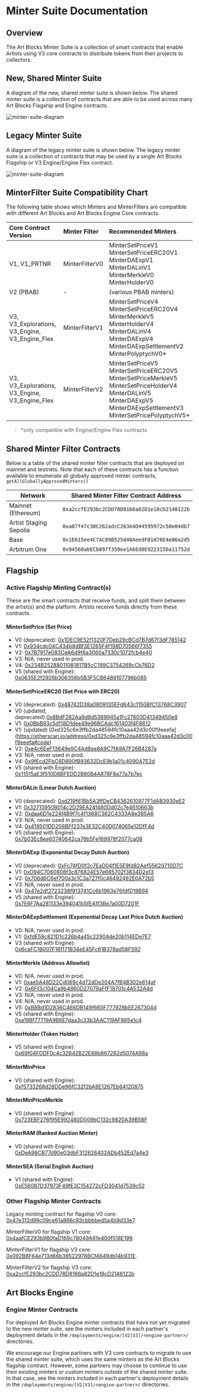 # Minter Suite Documentation

## Overview

The Art Blocks Minter Suite is a collection of smart contracts that enable Artists using V3 core contracts to distribute tokens from their projects to collectors.

## New, Shared Minter Suite

A diagram of the new, shared minter suite is shown below. The shared minter suite is a collection of contracts that are able to be used across many Art Blocks Flagship and Engine contracts.

![minter-suite-diagram](./images/minter-suite-v2.png)

## Legacy Minter Suite

A diagram of the legacy minter suite is shown below. The legacy minter suite is a collection of contracts that may be used by a single Art Blocks Flagship or V3 Engine/Engine Flex contract.

![minter-suite-diagram](./images/minter-suite-v1.png)

## MinterFilter Suite Compatibility Chart

The following table shows which Minters and MinterFilters are compatible with different Art Blocks and Art Blocks Engine Core contracts.

| Core Contract Version                          | Minter Filter  | Recommended Minters                                                                                                                                                                       |
| :--------------------------------------------- | :------------- | :---------------------------------------------------------------------------------------------------------------------------------------------------------------------------------------- |
| V1, V1_PRTNR                                   | MinterFilterV0 | MinterSetPriceV1<br>MinterSetPriceERC20V1<br>MinterDAExpV1<br>MinterDALinV1<br>MinterMerkleV0<br>MinterHolderV0                                                                           |
| V2 (PBAB)                                      | -              | (various PBAB minters)                                                                                                                                                                    |
| V3, V3_Explorations, V3_Engine, V3_Engine_Flex | MinterFilterV1 | MinterSetPriceV4<br>MinterSetPriceERC20V4<br>MinterMerkleV5<br>MinterHolderV4<br>MinterDALinV4<br>MinterDAExpV4<br>MinterDAExpSettlementV2<br>MinterPolyptychV0\*                         |
| V3, V3_Explorations, V3_Engine, V3_Engine_Flex | MinterFilterV2 | MinterSetPriceV5<br>MinterSetPriceERC20V5<br>MinterSetPriceMerkleV5<br>MinterSetPriceHolderV4<br>MinterDALinV5<br>MinterDAExpV5<br>MinterDAExpSettlementV3<br>MinterSetPricePolyptychV5\* |

> \*only compatible with Engine/Engine Flex contracts

## Shared Minter Filter Contracts

Below is a table of the shared minter filter contracts that are deployed on mainnet and testnets. Note that each of these contracts has a function available to enumerate all globally approved minter contracts, `getAllGloballyApprovedMinters()`

| Network                | Shared Minter Filter Contract Address        |
| ---------------------- | -------------------------------------------- |
| Mainnet (Ethereum)     | `0xa2ccfE293bc2CDD78D8166a82D1e18cD2148122b` |
| Artist Staging Sepolia | `0xa07f47c30C262adcC263A4D44595972c50e04db7` |
| Base                   | `0x1E615ee4C7AC89B525d48AeedF01d76E4e06a2d5` |
| Arbitrum One           | `0x94560abECb897f359ee1A6Ed0E922315Da11752d` |

## Flagship

### Active Flagship Minting Contract(s)

These are the smart contracts that receive funds, and split them between the artist(s) and the platform. Artists receive funds directly from these contracts.

#### MinterSetPrice (Set Price)

- V0 (deprecated): [0x1DEC9E52f1320F7Deb29cBCd7B7d67f3dF785142](https://etherscan.io/address/0x1DEC9E52f1320F7Deb29cBCd7B7d67f3dF785142#code)
- V1: [0x934cdc04C434b8dBf3E1265F4f198D70566f7355](https://etherscan.io/address/0x934cdc04C434b8dBf3E1265F4f198D70566f7355#code)
- V2: [0x7B7917e083CeA6d9f6a3060a7330c1072fcb4e40](https://etherscan.io/address/0x7B7917e083CeA6d9f6a3060a7330c1072fcb4e40#code)
- V3: N/A, never used in prod.
- V4: [0x234B25288011081817B5cC199C3754269cCb76D2](https://etherscan.io/address/0x234B25288011081817B5cC199C3754269cCb76D2#code)
- V5 (shared with Engine): [0x0635E2f2926b306356b5B3F5CB6489107796b085](https://etherscan.io/address/0x0635E2f2926b306356b5B3F5CB6489107796b085#code)

#### MinterSetPriceERC20 (Set Price with ERC20)

- V0 (deprecated): [0x48742D38a0809135EFd643c1150BfC13768C3907](https://etherscan.io/address/0x48742D38a0809135EFd643c1150BfC13768C3907#code)
- V0 (updated, deprecated):[0x8BdF282Aa9d8d5369945a1Fc27603D41349450e8](https://etherscan.io/address/0x8BdF282Aa9d8d5369945a1Fc27603D41349450e8#code)
- V1: [0x0BbB93c5d118D1dee49e96BCAdc161403f4F8612](https://etherscan.io/address/0x0BbB93c5d118D1dee49e96BCAdc161403f4F8612#code)
- V1: (updated) [0xd325c6e3ffb2da48594fc10aaa42d3c00f9eeefa] (https://etherscan.io/address/0xd325c6e3ffb2da48594fc10aaa42d3c00f9eeefa#code)
- V2: [0xe4c6EeF13649e9C4Ad8ae8A9C7fA9A7F26B4287a](https://etherscan.io/address/0xe4c6EeF13649e9C4Ad8ae8A9C7fA9A7F26B4287a#code)
- V3: N/A, never used in prod.
- V4: [0x9fEcd2FbC6D890fB93632DcE9b1a01c4090A7E2d](https://etherscan.io/address/0x9fEcd2FbC6D890fB93632DcE9b1a01c4090A7E2d#code)
- V5 (shared with Engine): [0x11515aE3f510D8BFEDD2B60B4A878F8a77a7b7ec](https://etherscan.io/address/0x11515aE3f510D8BFEDD2B60B4A878F8a77a7b7ec#code)

#### MinterDALin (Linear Dutch Auction)

- V0 (deprecated): [0xd219f61Bb5A3ffDeCB4362610977F1dAB3930eE2](https://etherscan.io/address/0xd219f61Bb5A3ffDeCB4362610977F1dAB3930eE2#code)
- V1: [0x32710950B014c2D29EA24f480Dd02c7e4610663b](https://etherscan.io/address/0x32710950B014c2D29EA24f480Dd02c7e4610663b#code)
- V2: [0xdaa6D1e224f4B9f7c4f1368C362C4333A8e385A6](https://etherscan.io/address/0xdaa6D1e224f4B9f7c4f1368C362C4333A8e385A6#code)
- V3: N/A, never used in prod.
- V4: [0x419501DD208BFf237e3E32C40D074065e12DfF4d](https://etherscan.io/address/0x419501DD208BFf237e3E32C40D074065e12DfF4d#code)
- V5 (shared with Engine): [0x7b03Ec8ee63740642ca76b5Fe169978f2077ca08](https://etherscan.io/address/0x7b03Ec8ee63740642ca76b5Fe169978f2077ca08#code)

#### MinterDAExp (Exponential Decay Dutch Auction)

- V0 (deprecated): [0xFc74fD0f2c7EaD04f1E5E9fd82Aef55620710D7C](https://etherscan.io/address/0xFc74fD0f2c7EaD04f1E5E9fd82Aef55620710D7C#code)
- V1: [0xD94C7060808f3c876824E57e685702f3834D2e13](https://etherscan.io/address/0xD94C7060808f3c876824E57e685702f3834D2e13#code)
- V2: [0x706d6C6ef700a3c1C3a727f0c46492492E0A72b5](https://etherscan.io/address/0x706d6C6ef700a3c1C3a727f0c46492492E0A72b5#code)
- V3: N/A, never used in prod.
- V4: [0x47e2df2723238f913741Cc6b1963e76fdfD19B94](https://etherscan.io/address/0x47e2df2723238f913741Cc6b1963e76fdfD19B94#code)
- V5 (shared with Engine): [0x7E6F7Aa281133e394041b5fEA1f3Be7a00D7201F](https://etherscan.io/address/0x7E6F7Aa281133e394041b5fEA1f3Be7a00D7201F#code)

#### MinterDAExpSettlement (Exponential Decay Last Price Dutch Auction)

- V0: N/A, never used in prod.
- V1: [0xfdE58c821D1c226b4a45c22904de20b114EDe7E7](https://etherscan.io/address/0xfdE58c821D1c226b4a45c22904de20b114EDe7E7#code)
- V3 (shared with Engine): [0x6caFC1B007F16f171B34eE45Fc61B378ad58F592](https://etherscan.io/address/0x6caFC1B007F16f171B34eE45Fc61B378ad58F592#code)

#### MinterMerkle (Address Allowlist)

- V0: N/A, never used in prod.
- V1: [0xae5A48D22Cd069c4d72dDe204A7fB4B302e614af](https://etherscan.io/address/0xae5A48D22Cd069c4d72dDe204A7fB4B302e614af)
- V2: [0x6Ff3c104Ca9b4860D27079aFfF18701c4A532A4d](https://etherscan.io/address/0x6Ff3c104Ca9b4860D27079aFfF18701c4A532A4d)
- V3: N/A, never used in prod.
- V4: N/A, never used in prod.
- V5: [0xB8Bd1D2836C466DB149f665F777928bEE267304d](https://etherscan.io/address/0xB8Bd1D2836C466DB149f665F777928bEE267304d#code)
- V5 (shared with Engine): [0xa19Bf77719A9B6E7daa3c33b3AAC119AF865e1c4](https://etherscan.io/address/0xa19Bf77719A9B6E7daa3c33b3AAC119AF865e1c4#code)

#### MinterHolder (Token Holder)

- V5 (shared with Engine): [0x69f04FDDF0c4c32642B22E68b867282d5074A98a](https://etherscan.io/address/0x69f04FDDF0c4c32642B22E68b867282d5074A98a#code)

#### MinterMinPrice

- V0 (shared with Engine): [0xf5733268d28DDe96fC32f2bA8E1267Eb64120875](https://etherscan.io/address/0xf5733268d28DDe96fC32f2bA8E1267Eb64120875#code)

#### MinterMinPriceMerkle

- V0 (shared with Engine): [0x723EBF276f95E992480D009bC132c9820A39B58F](https://etherscan.io/address/0x723EBF276f95E992480D009bC132c9820A39B58F#code)

#### MinterRAM (Ranked Auction Minter)

- V0 (shared with Engine): [0xDeA98CB77d90e03dbF312626402ADb452Ed7a4e3](https://etherscan.io/address/0xDeA98CB77d90e03dbF312626402ADb452Ed7a4e3#code)

#### MinterSEA (Serial English Auction)

- V1 (shared with Engine): [0xE56087D37973F49fE3C154272cFD3041d7539c52](https://etherscan.io/address/0xE56087D37973F49fE3C154272cFD3041d7539c52#code)

### Other Flagship Minter Contracts

Legacy minting contract for flagship V0 core: [0x47e312d99c09ce61a866c83cbbbbed5a4b9d33e7](https://etherscan.io/address/0x47e312d99c09ce61a866c83cbbbbed5a4b9d33e7).

MinterFilterV0 for flagship V1 core: [0x4aafCE293b9B0faD169c78049A81e400f518E199](https://etherscan.io/address/0x4aafCE293b9B0faD169c78049A81e400f518E199#code).

MinterFilterV1 for flagship V3 core: [0x092B8F64e713d66b38522978BCf4649db14b931E](https://etherscan.io/address/0x092B8F64e713d66b38522978BCf4649db14b931E).

MinterFilterV2 for flagship V3 core: [0xa2ccfE293bc2CDD78D8166a82D1e18cD2148122b](https://etherscan.io/address/0xa2ccfE293bc2CDD78D8166a82D1e18cD2148122b#code)

## Art Blocks Engine

### Engine Minter Contracts

For deployed Art Blocks Engine minter contracts that have not yet migrated to the new minter suite, see the minters included in each partner's deployment details in the `/deployments/engine/[V2|V3]/<engine-partner>/` directories.

We encourage our Engine partners with V3 core contracts to migrate to use the shared minter suite, which uses the same minters as the Art Blocks flagship contract. However, some partners may choose to continue to use their existing minters or custom minters outside of the shared minter suite. In that case, see the minters included in each partner's deployment details in the `/deployments/engine/[V2|V3]/<engine-partner>/` directories.
